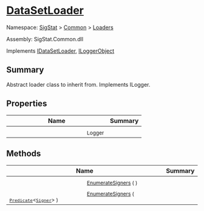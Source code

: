 # [DataSetLoader](./DataSetLoader.md)

Namespace: [SigStat]() > [Common](./../README.md) > [Loaders](./README.md)

Assembly: SigStat.Common.dll

Implements [IDataSetLoader](./IDataSetLoader.md), [ILoggerObject](./../ILoggerObject.md)

## Summary
Abstract loader class to inherit from. Implements ILogger.

## Properties

| Name | Summary | 
| --- | --- | 
| <img width=200/> <sub>Logger</sub>| <sub></sub>| <br>


## Methods

| Name | Summary | 
| --- | --- | 
| <img width=200/> <sub>[EnumerateSigners](./Methods/DataSetLoader-100663877.md) (  )</sub>| <sub></sub>| <br>
| <img width=200/> <sub>[EnumerateSigners](./Methods/DataSetLoader-100663878.md) ( [`Predicate`](https://docs.microsoft.com/en-us/dotnet/api/System.Predicate-1)\<[`Signer`](./../Signer.md)> )</sub>| <sub></sub>| <br>


